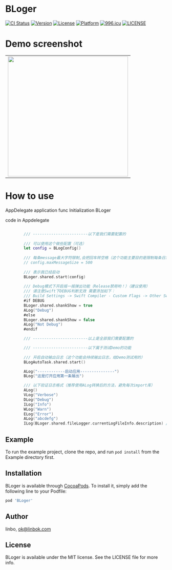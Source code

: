 # BLoger

[![CI Status](https://img.shields.io/travis/ok@linbok.com/BLoger.svg?style=flat)](https://travis-ci.org/ok@linbok.com/BLoger)
[![Version](https://img.shields.io/cocoapods/v/BLoger.svg?style=flat)](https://cocoapods.org/pods/BLoger)
[![License](https://img.shields.io/cocoapods/l/BLoger.svg?style=flat)](https://cocoapods.org/pods/BLoger)
[![Platform](https://img.shields.io/cocoapods/p/BLoger.svg?style=flat)](https://cocoapods.org/pods/BLoger)
[![996.icu](https://img.shields.io/badge/link-996.icu-red.svg)](https://996.icu)
[![LICENSE](https://img.shields.io/badge/license-Anti%20996-blue.svg)](https://github.com/996icu/996.ICU/blob/master/LICENSE)

# Demo screenshot

<table><tr>
<td><img src="https://github.com/iosBob/BLDoc/blob/master/BLoger/bl003.GIF" width="375"/></td>
</tr></table>


# How to use


AppDelegate application func Initialization BLoger

code in Appdelegate
```swift

        /// ------------------------以下是我们需要配置的
        
        /// 可以使用这个做些配置（可选）
        let config = BLogConfig()
        
        /// 每条message最大字符限制,会把回车转空格（这个功能主要目的是限制每条日志长度，控制日志格式，但缺点是降低可读性）
        // config.maxMessageSize = 500
        
        /// 表示我已经启动
        BLoger.shared.start(config)
        
        /// Debug模式下开启摇一摇弹出功能（Release禁用哟！）（建议使用）
        /// 请注意Swift下DEBUG判断无效 需要添加如下：
        /// Build Settings -> Swift Compiler - Custom Flags -> Other Swift Flages -> Debug的路径下加入-D DEBUG
        #if DEBUG
        BLoger.shared.shankShow = true
        ALog("Debug")
        #else
        BLoger.shared.shankShow = false
        ALog("Not Debug")
        #endif

        /// ------------------------以上是全部我们需要配置的

        /// ------------------------以下属于测试Demo的功能
        
        /// 开启自动输出日志（这个功能会持续输出日志，给Demo测试用的）
        BLogAutoTask.shared.start()

        ALog("------------启动应用---------------")
        BLog("这是打开应用第一条输出")

        /// 以下验证日志格式（推荐使用ALog转换后的方法，避免每次import库）
        ALog()
        VLog("Verbose")
        DLog("Debug")
        ILog("Info")
        WLog("Warn")
        ELog("Error")
        ALog("abcdefg")
        ILog(BLoger.shared.fileLogger.currentLogFileInfo.description) // Log文件信息

```

## Example

To run the example project, clone the repo, and run `pod install` from the Example directory first.

## Installation

BLoger is available through [CocoaPods](https://cocoapods.org). To install
it, simply add the following line to your Podfile:

```ruby
pod 'BLoger'
```

## Author

linbo, ok@linbok.com

## License

BLoger is available under the MIT license. See the LICENSE file for more info.
